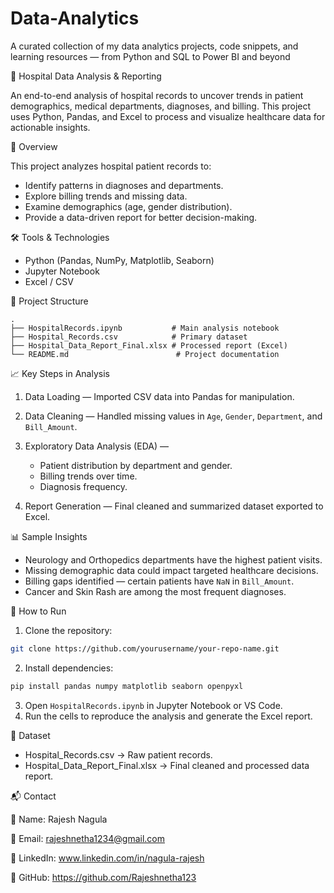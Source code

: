 # Data-Analytics
A curated collection of my data analytics projects, code snippets, and learning resources — from Python and SQL to Power BI and beyond


🏥 Hospital Data Analysis & Reporting

An end-to-end analysis of hospital records to uncover trends in patient demographics, medical departments, diagnoses, and billing.
This project uses Python, Pandas, and Excel to process and visualize healthcare data for actionable insights.

 📌 Overview

This project analyzes hospital patient records to:

* Identify patterns in diagnoses and departments.
* Explore billing trends and missing data.
* Examine demographics (age, gender distribution).
* Provide a data-driven report for better decision-making.

 🛠 Tools & Technologies

* Python (Pandas, NumPy, Matplotlib, Seaborn)
* Jupyter Notebook
* Excel / CSV

 📂 Project Structure

```
.
├── HospitalRecords.ipynb           # Main analysis notebook
├── Hospital_Records.csv            # Primary dataset
├── Hospital_Data_Report_Final.xlsx # Processed report (Excel)
└── README.md                        # Project documentation
```


 📈 Key Steps in Analysis

1. Data Loading — Imported CSV data into Pandas for manipulation.
2. Data Cleaning — Handled missing values in `Age`, `Gender`, `Department`, and `Bill_Amount`.
3. Exploratory Data Analysis (EDA) —

   * Patient distribution by department and gender.
   * Billing trends over time.
   * Diagnosis frequency.
4. Report Generation — Final cleaned and summarized dataset exported to Excel.


 📊 Sample Insights

* Neurology and Orthopedics departments have the highest patient visits.
* Missing demographic data could impact targeted healthcare decisions.
* Billing gaps identified — certain patients have `NaN` in `Bill_Amount`.
* Cancer and Skin Rash are among the most frequent diagnoses.


 🚀 How to Run

1. Clone the repository:

```bash
git clone https://github.com/yourusername/your-repo-name.git
```

2. Install dependencies:

```bash
pip install pandas numpy matplotlib seaborn openpyxl
```

3. Open `HospitalRecords.ipynb` in Jupyter Notebook or VS Code.
4. Run the cells to reproduce the analysis and generate the Excel report.


 📌 Dataset

* Hospital\_Records.csv → Raw patient records.
* Hospital\_Data\_Report\_Final.xlsx → Final cleaned and processed data report.


 📬 Contact

💼 Name: Rajesh Nagula

📧 Email: rajeshnetha1234@gmail.com

🔗 LinkedIn: www.linkedin.com/in/nagula-rajesh

🔗 GitHub: https://github.com/Rajeshnetha123

